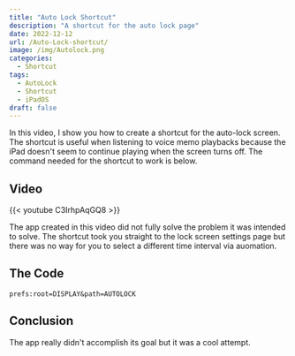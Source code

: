 ```yaml
---
title: "Auto Lock Shortcut"
description: "A shortcut for the auto lock page"
date: 2022-12-12
url: /Auto-Lock-shortcut/
image: /img/Autolock.png
categories:
  - Shortcut
tags:
  - AutoLock
  - Shortcut
  - iPadOS
draft: false
---
```


In this video, I show you how to create a shortcut for the auto-lock screen. The shortcut is useful when listening to voice memo playbacks because the iPad doesn't seem to continue playing when the screen turns off. The command needed for the shortcut to work is below. 

## Video

{{< youtube C3IrhpAqGQ8 >}}

The app created in this video did not fully solve the problem it was intended to solve. The shortcut took you straight to the lock screen settings page but there was no way for you to select a different time interval via auomation. 

## The Code

```
prefs:root=DISPLAY&path=AUTOLOCK
```

## Conclusion

The app really didn't accomplish its goal but it was a cool attempt. 